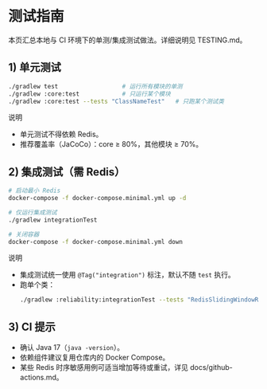 # 测试指南

本页汇总本地与 CI 环境下的单测/集成测试做法。详细说明见 TESTING.md。

## 1) 单元测试
```bash
./gradlew test                  # 运行所有模块的单测
./gradlew :core:test            # 只运行某个模块
./gradlew :core:test --tests "ClassNameTest"   # 只跑某个测试类
```

说明
- 单元测试不得依赖 Redis。
- 推荐覆盖率（JaCoCo）：core ≥ 80%，其他模块 ≥ 70%。

## 2) 集成测试（需 Redis）
```bash
# 启动最小 Redis
docker-compose -f docker-compose.minimal.yml up -d

# 仅运行集成测试
./gradlew integrationTest

# 关闭容器
docker-compose -f docker-compose.minimal.yml down
```

说明
- 集成测试统一使用 `@Tag("integration")` 标注，默认不随 `test` 执行。
- 跑单个类：
  ```bash
  ./gradlew :reliability:integrationTest --tests "RedisSlidingWindowRateLimiterIntegrationExample"
  ```

## 3) CI 提示
- 确认 Java 17（`java -version`）。
- 依赖组件建议复用仓库内的 Docker Compose。
- 某些 Redis 时序敏感用例可适当增加等待或重试，详见 docs/github-actions.md。

